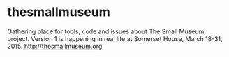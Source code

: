 # thesmallmuseum
Gathering place for tools, code and issues about The Small Museum project. Version 1 is happening in real life at Somerset House, March 18-31, 2015. http://thesmallmuseum.org
